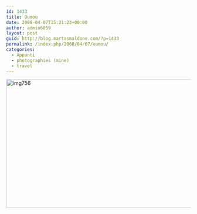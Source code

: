 ```yaml
---
id: 1433
title: Oumou
date: 2008-04-07T15:21:23+00:00
author: admin6059
layout: post
guid: http://blog.martasmaldone.com/?p=1433
permalink: /index.php/2008/04/07/oumou/
categories:
  - Appunti
  - photographies (mine)
  - travel
---
```

<img class="aligncenter wp-image-3453" src="http://blog.martasmaldone.eu/wp-content/uploads/2008/04/img756.jpg" alt="img756" width="550" height="352" srcset="http://blog.martasmaldone.eu/wp-content/uploads/2008/04/img756.jpg 790w, http://blog.martasmaldone.eu/wp-content/uploads/2008/04/img756-300x192.jpg 300w, http://blog.martasmaldone.eu/wp-content/uploads/2008/04/img756-768x492.jpg 768w" sizes="(max-width: 550px) 100vw, 550px" />